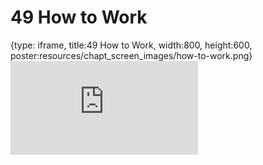 # 49 How to Work
 
{type: iframe, title:49 How to Work, width:800, height:600, poster:resources/chapt_screen_images/how-to-work.png}
![](https://datatrail-jhu.github.io/DataTrail/no_toc/how-to-work.html)
 

 
